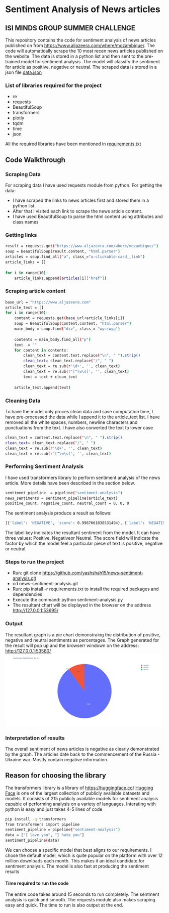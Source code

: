 # Sentiment Analysis of News articles
## ISI MINDS GROUP SUMMER CHALLENGE


This repository contains the code for sentiment analysis of news articles published on from https://www.aljazeera.com/where/mozambique/. The code will automatically scrape the 10 most recen news articles published on the website. The data is stored in a python list and then sent to the pre-trained model for sentiment analysis. The model will classify the sentiment for article as positive, negative or neutral. The scraped data is stored in a json file [data.json](https://github.com/yashshah15/news-sentiment-analysis/blob/main/data.json)

### List of libraries required for the project

- re
- requests 
- BeautifulSoup
- transformers
- plotly
- tqdm
- time
- json

All the required libraries have been mentioned in [requirements.txt](https://github.com/yashshah15/news-sentiment-analysis/blob/main/requirements.txt)
## Code Walkthrough

### Scraping Data
For scraping data I have used requests module from python. For getting the data:
- I have scraped the links to news articles first and stored them in a python list.
- After that I visited each link to scrape the news article content.
- I have used BeautifulSoup to parse the html content using attributes and class names
### Getting links
```sh
result = requests.get("https://www.aljazeera.com/where/mozambique/")
soup = BeautifulSoup(result.content, "html.parser")
articles = soup.find_all("a", class_="u-clickable-card__link")
article_links = []

for i in range(10):
    article_links.append(articles[i]["href"])
```


### Scraping article content
```sh
base_url = "https://www.aljazeera.com"
article_text = []
for i in range(10):
    content = requests.get(base_url+article_links[i])
    soup = BeautifulSoup(content.content, "html.parser")
    main_body = soup.find("div", class_= "wysiwyg")

    contents = main_body.find_all("p")
    text  = ""
    for content in contents:
        clean_text = content.text.replace("\n", " ").strip()
        clean_text= clean_text.replace("/", " ")
        clean_text = re.sub(r'\d+', '', clean_text)
        clean_text = re.sub(r'[^\w\s]', '', clean_text)
        text = text + clean_text
    
    article_text.append(text)
```
### Cleaning Data
To have the model only proces clean data and save computation time, I have pre-processed the data while I append it to the article_text list. I have removed all the white spaces, numbers, newline characters and punctuations from the text. I have also converted the text to lower case
```sh
clean_text = content.text.replace("\n", " ").strip()
clean_text= clean_text.replace("/", " ")
clean_text = re.sub(r'\d+', '', clean_text)
clean_text = re.sub(r'[^\w\s]', '', clean_text)
```
### Performing Sentiment Analysis
I have used transformers library to perform sentiment analysis of the news article. More details have been described in the section below. 
```sh
sentiment_pipeline  = pipeline("sentiment-analysis")
news_sentiments = sentiment_pipeline(article_text)
positive_count, negative_count, neutral_count = 0, 0, 0
```
The sentiment analysis produce a result as follows:
```sh
[{'label': 'NEGATIVE', 'score': 0.9987661838531494}, {'label': 'NEGATIVE', 'score': 0.9926683306694031}, {'label': 'NEGATIVE', 'score': 0.9975306391716003}, {'label': 'NEGATIVE', 'score': 0.9968761205673218}, {'label': 'NEGATIVE', 'score': 0.9986145496368408}, {'label': 'POSITIVE', 'score': 0.5278521180152893}, {'label': 'NEGATIVE', 'score': 0.994573175907135}, {'label': 'NEGATIVE', 'score': 0.9974657297134399}, {'label': 'NEGATIVE', 'score': 0.9913474917411804}, {'label': 'NEGATIVE', 'score': 0.9979806542396545}]
```
The label key indicates the resultant sentiment from the model. It can have three values: Positive, Negativeor Neutral. The score field will indicate the factor by which the model feel a particular piece of text is positive, negative or neutral. 
### Steps to run the project
- Run: git clone https://github.com/yashshah15/news-sentiment-analysis.git
- cd news-sentiment-analysis.git
- Run: pip install -r requirements.txt to install the required packages and dependencies
- Execute the command: python sentiment-analysis.py
- The resultant chart will be displayed in the browser on the address http://127.0.0.1:53695/ 

### Output
The resultant graph is a pie chart demonstraing the distribution of positive, negative and neutral sentiments as percentages.
The Graph generated for the result will pop up and the browserr windown on the address: http://127.0.0.1:53580/
![Sentiment Distribution](graph.png?raw=true "Sentiment distribution by %")

### Interpretation of results
The overall sentiment of news articles is negative as clearly demonstrated by the graph. The articles date back to the commencement of the Russia - Ukraine war. Mostly contain negative information. 

## Reason for choosing the library
The transformers library is a library of https://huggingface.co/
[Hugging Face](https://huggingface.co/) is one of the largest collection of publicly available datasets and models. It consists of 215 publicly available models for sentiment analysis capable of performing analysis on a variety of languages. Interating with python is easy and just takes 4-5 lines of code
```sh
pip install -q transformers
from transformers import pipeline
sentiment_pipeline = pipeline("sentiment-analysis")
data = ["I love you", "I hate you"]
sentiment_pipeline(data)
```
We can choose a specific model that best aligns to our requirements. I chose the default model,  which is quite popular on the platform with over 12 million downloads each month. This makes it an ideal candidate for sentiment analysis. The model is also fast at producing the sentiment results

#### Time required to run the code
The entire code takes around 15 seconds to run completely. The sentment analysis is quick and smooth. The requests module also makes scraping easy and quick. The time to run is also output at the end.